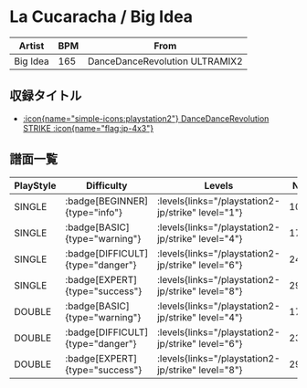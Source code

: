# La Cucaracha / Big Idea

|Artist|BPM|From|
|------|---|----|
|Big Idea|165|DanceDanceRevolution ULTRAMIX2|

## 収録タイトル

- [:icon{name="simple-icons:playstation2"} DanceDanceRevolution STRIKE :icon{name="flag:jp-4x3"}](/playstation2-jp/strike)

## 譜面一覧

|PlayStyle|Difficulty|Levels|Notes|Movie|
|---------|----------|------|-----|-----|
|SINGLE| :badge[BEGINNER]{type="info"}| :levels{links="/playstation2-jp/strike" level="1"}|109/13||
|SINGLE| :badge[BASIC]{type="warning"}| :levels{links="/playstation2-jp/strike" level="4"}|176/12||
|SINGLE| :badge[DIFFICULT]{type="danger"}| :levels{links="/playstation2-jp/strike" level="6"}|246/24||
|SINGLE| :badge[EXPERT]{type="success"}| :levels{links="/playstation2-jp/strike" level="8"}|292/6||
|DOUBLE| :badge[BASIC]{type="warning"}| :levels{links="/playstation2-jp/strike" level="4"}|176/12||
|DOUBLE| :badge[DIFFICULT]{type="danger"}| :levels{links="/playstation2-jp/strike" level="6"}|235/13||
|DOUBLE| :badge[EXPERT]{type="success"}| :levels{links="/playstation2-jp/strike" level="8"}|292/7||
